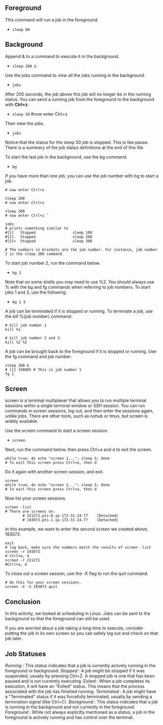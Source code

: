 ## Foreground
This command will run a job in the foreground.
- `sleep 60`

## Background
Append & to a command to execute it in the background.
- `sleep 200 &`

Use the jobs command to view all the jobs running in the background.
- `jobs`

After 200 seconds, the job above this job will no longer be in the running status.
You can send a running job from the foreground to the background with **Ctrl+z**.
- `sleep 50` #now enter Ctrl+z

Then view the jobs.
- `jobs`

Notice that the status for the sleep 50 job is stopped. This is like pause.
There is a summary of the job status definitions at the end of this file.

To start the last job in the background, use the bg command.
- `bg`

If you have more than one job, you can use the job number with bg to start a job.

``` sleep 100
# now enter Ctrl+z

sleep 200
# now enter Ctrl+z

sleep 300
# now enter Ctrl+z `

jobs
# prints something similar to
#[1]   Stopped                 sleep 100
#[2]-  Stopped                 sleep 200
#[3]+  Stopped                 sleep 300

# The numbers in brackets are the job number. For instance, job number 2 is the sleep 200 command.
```

To start job number 2, run the command below.
- `bg 2`

Note that on some shells you may need to use %2. You should always use % with the bg and fg commands when referring to job numbers.
To start jobs 1 and 3, use the following:
- `bg 1 3`

A job can be terminated if it is stopped or running. To terminate a job, use the *kill* %(job number) command:
```
# kill job number 1
kill %1

# kill job number 2 and 3. 
kill %2 %3
```

A job can be brought back to the foreground if it is stopped or running. Use the fg command and job number.

```
sleep 200 &
# [1] 190885 # This is job number 1
fg 1
```
## Screen
screen is a terminal multiplexer that allows you to run multiple terminal sessions within a single terminal window or SSH session. You can run commands in screen sessions, log out, and then enter the sessions again, unlike jobs. There are other tools, such as nohub or tmux, but screen is widely available.

Use the screen command to start a screen session.
- `screen`

Next, run the command below, then press Ctrl+a and d to exit the screen.
```
while true; do echo "screen 1..."; sleep 5; done
# To exit this screen press Ctrl+a, then d
```

Do it again with another screen session, and exit.

```
screen
while true; do echo "screen 2..."; sleep 5; done
# To exit this screen press Ctrl+a, then d
```

Now list your screen sessions.

```
screen -list
# There are screens on:
        # 221271.pts-0.ip-172-31-24-77    (Detached)
        # 193073.pts-1.ip-172-31-24-77    (Detached)
```

In this example, we want to enter the second screen we created above, 193073.

```
exit
# log back, make sure the numbers match the results of screen -list
screen -r 193073
# Ctrl+a, d
screen -r 221271
#Ctrl+a, d
```

To close out a screen session, use the -X flag to run the quit command.

```
# do this for your screen sessions.
screen -X -S 193073 quit
```

## Conclusion
In this activity, we looked at scheduling in Linux. Jobs can be sent to the background so that the foreground can still be used.

If you are worried about a job taking a long time to execute, consider putting the job in its own screen so you can safely log out and check on that job later.

## Job Statuses

*Running* : This status indicates that a job is currently actively running in the foreground or background.
*Stopped* : A job might be stopped if it was suspended, usually by pressing Ctrl+Z. A stopped job is one that has been paused and is not currently executing.
*Exited* : When a job completes its execution, it will have an "Exited" status. This means that the process associated with the job has finished running.
*Terminated* : A job might have a "Terminated" status if it was forcefully terminated, usually by sending a termination signal (like Ctrl+C).
*Background* : This status indicates that a job is running in the background and not currently in the foreground.
*Foreground* : While not always explicitly mentioned as a status, a job in the foreground is actively running and has control over the terminal.
